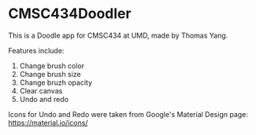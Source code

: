 # CMSC434Doodler

This is a Doodle app for CMSC434 at UMD, made by Thomas Yang.

Features include:

1. Change brush color
2. Change brush size
3. Change bruzh opacity
4. Clear canvas
5. Undo and redo

Icons for Undo and Redo were taken from Google's Material Design page: https://material.io/icons/
